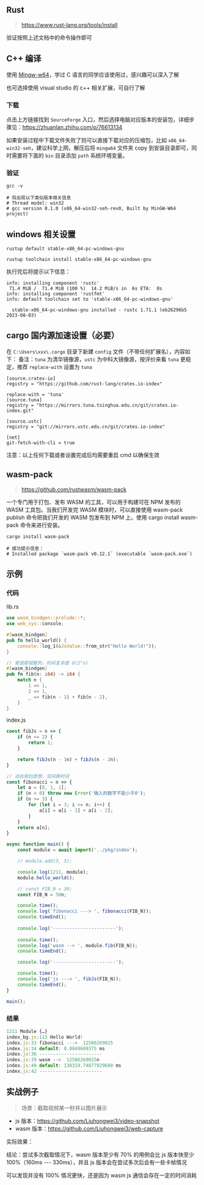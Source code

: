 ## Rust

> https://www.rust-lang.org/tools/install

验证按照上述文档中的命令操作即可

## C++ 编译

使用 [Mingw-w64](https://www.mingw-w64.org/downloads/)，学过 C 语言的同学应该使用过，感兴趣可以深入了解

也可选择使用 visual studio 的 c++ 相关扩展，可自行了解

### 下载

点击上方链接找到 `SourceForge` 入口，然后选择电脑对应版本的安装包，详细步骤见：https://zhuanlan.zhihu.com/p/76613134

如果安装过程中下载文件失败了则可以直接下载对应的压缩包，比如 `x86_64-win32-seh`，建议科学上网，解压后将 `mingw64` 文件夹 copy 到安装目录即可，同时需要将下面的 `bin` 目录添加 `path` 系统环境变量。

### 验证

```shell
gcc -v

# 将出现以下类似版本相关信息
# Thread model: win32
# gcc version 8.1.0 (x86_64-win32-seh-rev0, Built by MinGW-W64 project)
```

## windows 相关设置

```shell
rustup default stable-x86_64-pc-windows-gnu

rustup toolchain install stable-x86_64-pc-windows-gnu
```

执行完后将提示以下信息：

```shell
info: installing component 'rustc'
 71.4 MiB /  71.4 MiB (100 %)  14.2 MiB/s in  6s ETA:  0s
info: installing component 'rustfmt'
info: default toolchain set to 'stable-x86_64-pc-windows-gnu'

  stable-x86_64-pc-windows-gnu installed - rustc 1.71.1 (eb26296b5 2023-08-03)
```

## cargo 国内源加速设置（必要）

在 `C:\Users\xxx\.cargo` 目录下新建 `config` 文件（不带任何扩展名），内容如下：
备注：`tuna` 为清华镜像源，`ustc` 为中科大镜像源，按评价来看 `tuna` 更稳定，推荐 `replace-with` 设置为 `tuna`

```config
[source.crates-io]
registry = "https://github.com/rust-lang/crates.io-index"

replace-with = 'tuna'
[source.tuna]
registry = "https://mirrors.tuna.tsinghua.edu.cn/git/crates.io-index.git"

[source.ustc]
registry = "git://mirrors.ustc.edu.cn/git/crates.io-index"

[net]
git-fetch-with-cli = true
```

注意：以上任何下载或者设置完成后均需要重启 cmd 以确保生效

## wasm-pack

> https://github.com/rustwasm/wasm-pack

一个专门用于打包、发布 WASM 的工具，可以用于构建可在 NPM 发布的 WASM 工具包。当我们开发完 WASM 模块时，可以直接使用 wasm-pack publish 命令把我们开发的 WASM 包发布到 NPM 上。使用 cargo install wasm-pack 命令来进行安装。

```shell
cargo install wasm-pack

# 成功提示信息：
# Installed package `wasm-pack v0.12.1` (executable `wasm-pack.exe`)
```

## 示例

### 代码

lib.rs

```rust
use wasm_bindgen::prelude::*;
use web_sys::console;

#[wasm_bindgen]
pub fn hello_world() {
    console::log_1(&JsValue::from_str("Hello World!"));
}

// 斐波那契数列，时间复杂度 O(2^n)
#[wasm_bindgen]
pub fn fib(n: i64) -> i64 {
    match n {
        1 => 1,
        2 => 1,
        _ => fib(n - 1) + fib(n - 2),
    }
}
```

index.js

```javascript
const fibJs = n => {
    if (n <= 2) {
        return 1;
    }

    return fibJs(n - 1n) + fibJs(n - 2n);
}

// 动态规划思想，空间换时间
const fibonacci = n => {
    let a = [0, 1, 1];
    if (n < 0) throw new Error('输入的数字不能小于0');
    if (n >= 3) {
        for (let i = 3; i <= n; i++) {
            a[i] = a[i - 1] + a[i - 2];
        }
    }
    return a[n];
}

async function main() {
    const module = await import('../pkg/index');

    // module.add(3, 3);

    console.log(1211, module);
    module.hello_world();

    // const FIB_N = 30;
    const FIB_N = 50n;

    console.time();
    console.log('fibonacci ---> ', fibonacci(FIB_N));
    console.timeEnd();
    
    console.log('-----------------------');
    
    console.time();
    console.log('wasm --> ', module.fib(FIB_N));
    console.timeEnd();

    console.log('-----------------------');

    console.time();
    console.log('js ---> ', fibJs(FIB_N));
    console.timeEnd();
}

main();
```

### 结果

```javascript
1211 Module {…}
index_bg.js:113 Hello World!
index.js:33 fibonacci --->  12586269025
index.js:34 default: 0.0849609375 ms
index.js:36 -----------------------
index.js:39 wasm -->  12586269025n
index.js:40 default: 138319.74877929688 ms
index.js:42 -----------------------
```

## 实战例子

> 场景：截取视频某一秒并以图片展示

- js 版本：https://github.com/Liuhongwei3/video-snapshot
- wasm 版本：https://github.com/Liuhongwei3/web-capture

实际效果：

结论：尝试多次截取情况下，wasm 版本至少有 70% 的用例会比 js 版本快至少 100%（160ms --- 330ms），并且 js 版本会在尝试多次后会有一些卡帧情况

可以发现并没有 100% 情况更快，还是因为 wasm js 通信会存在一定的时间消耗
